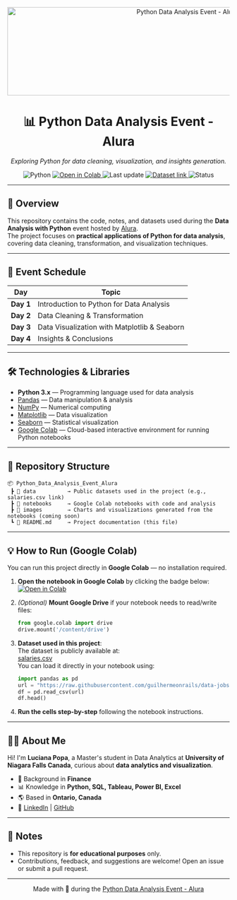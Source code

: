 <!-- Banner -->
<p align="center">
  <img src="https://i.imgur.com/xOUAoGb.png" alt="Python Data Analysis Event - Alura" width="800" height="200">
</p>

<h1 align="center">📊 Python Data Analysis Event - Alura</h1>

<p align="center">
  <em>Exploring Python for data cleaning, visualization, and insights generation.</em>
</p>

<!-- Badges -->
<p align="center">
  <img src="https://img.shields.io/badge/Python-3.x-blue?logo=python&logoColor=white" alt="Python">
  <a href="https://colab.research.google.com/github/lucianapopa/Python_Data_Analysis_Event_Alura/blob/main/notebooks/NAME_OF_NOTEBOOK.ipynb">
    <img src="https://img.shields.io/badge/Google%20Colab-Open%20Notebook-orange?logo=googlecolab&logoColor=white" alt="Open in Colab">
  </a>
  <img src="https://img.shields.io/github/last-commit/lucianapopa/Python_Data_Analysis_Event_Alura?label=Last%20update&color=brightgreen" alt="Last update">
  <a href="https://raw.githubusercontent.com/guilhermeonrails/data-jobs/refs/heads/main/salaries.csv">
    <img src="https://img.shields.io/badge/Dataset-salaries.csv-brightgreen" alt="Dataset link">
  </a>
  <img src="https://img.shields.io/badge/Status-In%20Progress-yellow" alt="Status">
</p>


---

## 🚀 Overview
This repository contains the code, notes, and datasets used during the **Data Analysis with Python** event hosted by [Alura](https://www.alura.com.br/).  
The project focuses on **practical applications of Python for data analysis**, covering data cleaning, transformation, and visualization techniques.

---

## 📅 Event Schedule
| Day | Topic |
|-----|-------|
| **Day 1** | Introduction to Python for Data Analysis |
| **Day 2** | Data Cleaning & Transformation |
| **Day 3** | Data Visualization with Matplotlib & Seaborn |
| **Day 4** | Insights & Conclusions |

---

## 🛠 Technologies & Libraries
- **Python 3.x** — Programming language used for data analysis
- [Pandas](https://pandas.pydata.org/) — Data manipulation & analysis
- [NumPy](https://numpy.org/) — Numerical computing
- [Matplotlib](https://matplotlib.org/) — Data visualization
- [Seaborn](https://seaborn.pydata.org/) — Statistical visualization
- [Google Colab](https://colab.research.google.com/) — Cloud-based interactive environment for running Python notebooks

---

## 📂 Repository Structure
```
📦 Python_Data_Analysis_Event_Alura
 ┣ 📁 data          → Public datasets used in the project (e.g., salaries.csv link)
 ┣ 📁 notebooks     → Google Colab notebooks with code and analysis
 ┣ 📁 images        → Charts and visualizations generated from the notebooks (coming soon)
 ┗ 📄 README.md     → Project documentation (this file)
```

---

## 💡 How to Run (Google Colab)

You can run this project directly in **Google Colab** — no installation required.

1. **Open the notebook in Google Colab** by clicking the badge below:  
   [![Open in Colab](https://colab.research.google.com/assets/colab-badge.svg)](PASTE_YOUR_NOTEBOOK_LINK_HERE)

2. *(Optional)* **Mount Google Drive** if your notebook needs to read/write files:  
   ```python
   from google.colab import drive
   drive.mount('/content/drive')
   ```

3. **Dataset used in this project**:  
   The dataset is publicly available at:  
   [salaries.csv](https://raw.githubusercontent.com/guilhermeonrails/data-jobs/refs/heads/main/salaries.csv)  
   You can load it directly in your notebook using:
   ```python
   import pandas as pd
   url = "https://raw.githubusercontent.com/guilhermeonrails/data-jobs/refs/heads/main/salaries.csv"
   df = pd.read_csv(url)
   df.head()
   ```

4. **Run the cells step-by-step** following the notebook instructions.

---

## 👩‍💻 About Me
Hi! I'm **Luciana Popa**, a Master's student in Data Analytics at **University of Niagara Falls Canada**, curious about **data analytics and visualization**.  
- 💼 Background in **Finance**
- 📊 Knowledge in **Python, SQL, Tableau, Power BI, Excel**  
- 🌎 Based in **Ontario, Canada**  
- 🔗 [LinkedIn](https://www.linkedin.com/in/luciana-popa/) | [GitHub](https://github.com/lucianapopa)

---

## 📌 Notes
- This repository is **for educational purposes** only.
- Contributions, feedback, and suggestions are welcome! Open an issue or submit a pull request.

---

<p align="center">
  Made with 💙 during the <a href="https://guiadeti.com.br/noticias/evento-de-analise-de-dados-com-python-gratuito-da-alura/">Python Data Analysis Event - Alura</a>
</p>

